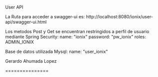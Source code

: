 User API 

La Ruta para acceder a swagger-ui es: http://localhost:8080/ionix/user-api/swagger-ui.html

Los metodos Post y Get se encuentran restringidos a perfil de usuario mediante  Spring Security: 
name: "ionix"
password: "pw_ionix"
roles: ADMIN_IONIX

Base de datos utilizada Mysql: 
name: "user_ionix"

Gerardo Ahumada Lopez

===============
